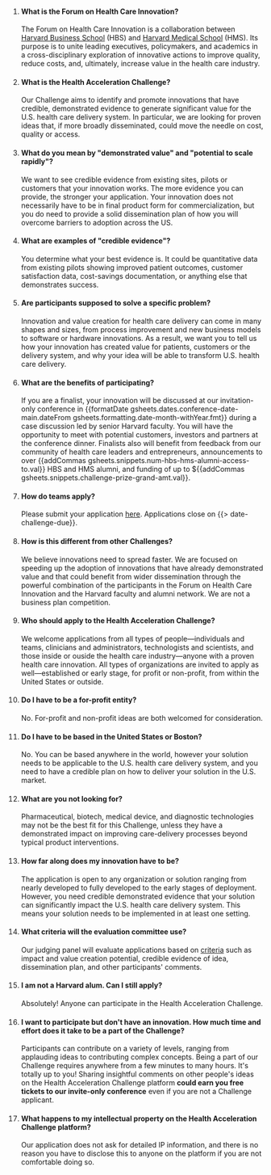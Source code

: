 
1. #### What is the Forum on Health Care Innovation?

    The Forum on Health Care Innovation is a collaboration between [Harvard Business School](http://www.hbs.edu/healthcare) (HBS) and [Harvard Medical School](http://hms.harvard.edu/) (HMS). Its purpose is to unite leading executives, policymakers, and academics in a cross-disciplinary exploration of innovative actions to improve quality, reduce costs, and, ultimately, increase value in the health care industry. 

1. #### What is the Health Acceleration Challenge?

    Our Challenge aims to identify and promote innovations that have credible, demonstrated evidence to generate significant value for the U.S. health care delivery system. In particular, we are looking for proven ideas that, if more broadly disseminated, could move the needle on cost, quality or access.

1. #### What do you mean by "demonstrated value" and "potential to scale rapidly"?

    We want to see credible evidence from existing sites, pilots or customers that your innovation works. The more evidence you can provide, the stronger your application. Your innovation does not necessarily have to be in final product form for commercialization, but you do need to provide a solid dissemination plan of how you will overcome barriers to adoption across the US.

1. #### What are examples of "credible evidence"?

    You determine what your best evidence is. It could be quantitative data from existing pilots showing improved patient outcomes, customer satisfaction data, cost-savings documentation, or anything else that demonstrates success.

1. #### Are participants supposed to solve a specific problem?

    Innovation and value creation for health care delivery can come in many shapes and sizes, from process improvement and new business models to software or hardware innovations. As a result, we want you to tell us how your innovation has created value for patients, customers or the delivery system, and why your idea will be able to transform U.S. health care delivery.

1. #### What are the benefits of participating?

    If you are a finalist, your innovation will be discussed at our invitation-only conference in {{formatDate gsheets.dates.conference-date-main.dateFrom gsheets.formatting.date-month-withYear.fmt}} during a case discussion led by senior Harvard faculty. You will have the opportunity to meet with potential customers, investors and partners at the conference dinner. Finalists also will benefit from feedback from our community of health care leaders and entrepreneurs, announcements to over {{addCommas gsheets.snippets.num-hbs-hms-alumni-access-to.val}} HBS and HMS alumni, and funding of up to ${{addCommas gsheets.snippets.challenge-prize-grand-amt.val}}.

1. #### How do teams apply?

    Please submit your application [here]({{gsheets.links.challenge-application.url}}). Applications close on {{> date-challenge-due}}.

1. #### How is this different from other Challenges?

    We believe innovations need to spread faster. We are focused on speeding up the adoption of innovations that have already demonstrated value and that could benefit from wider dissemination through the powerful combination of the participants in the Forum on Health Care Innovation and the Harvard faculty and alumni network. We are not a business plan competition. 

1. #### Who should apply to the Health Acceleration Challenge?

    We welcome applications from all types of people—individuals and teams, clinicians and administrators, technologists and scientists, and those inside or ouside the health care industry—anyone with a proven health care innovation.   All types of organizations are invited to apply as well—established or early stage, for profit or non-profit, from within the United States or outside.  

1. #### Do I have to be a for-profit entity?

    No. For-profit and non-profit ideas are both welcomed for consideration.

1. #### Do I have to be based in the United States or Boston?

    No. You can be based anywhere in the world, however your solution needs to be applicable to the U.S. health care delivery system, and you need to have a credible plan on how to deliver your solution in the U.S. market.

1. #### What are you not looking for?

    Pharmaceutical, biotech, medical device, and diagnostic technologies may not be the best fit for this Challenge, unless they have a demonstrated impact on improving care-delivery processes beyond typical product interventions.

1. #### How far along does my innovation have to be?

    The application is open to any organization or solution ranging from nearly developed to fully developed to the early stages of deployment. However, you need credible demonstrated evidence that your solution can significantly impact the U.S. health care delivery system.  This means your solution needs to be implemented in at least one setting.

1. #### What criteria will the evaluation committee use?

    Our judging panel will evaluate applications based on [criteria](#{{gsheets.nav.challenge-challenge-criteria.navId}}) such as impact and value creation potential, credible evidence of idea, dissemination plan, and other participants' comments.

1. #### I am not a Harvard alum. Can I still apply?

    Absolutely! Anyone can participate in the Health Acceleration Challenge.

1. #### I want to participate but don't have an innovation. How much time and effort does it take to be a part of the Challenge?

    Participants can contribute on a variety of levels, ranging from applauding ideas to contributing complex concepts. Being a part of our Challenge requires anywhere from a few minutes to many hours. It's totally up to you! Sharing insightful comments on other people's ideas on the Health Acceleration Challenge platform **could earn you free tickets to our invite-only conference** even if you are not a Challenge applicant.

1. #### What happens to my intellectual property on the Health Acceleration Challenge platform?

    Our application does not ask for detailed IP information, and there is no reason you have to disclose this to anyone on the platform if you are not comfortable doing so. 